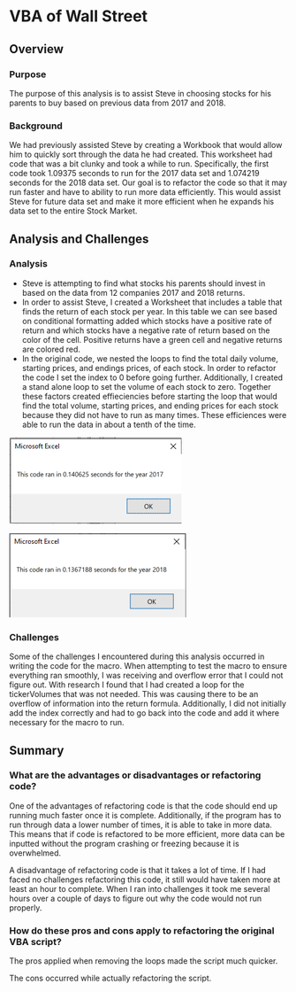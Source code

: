# VBA of Wall Street
## Overview
### Purpose
The purpose of this analysis is to assist Steve in choosing stocks for his parents to buy based on previous data from 2017 and 2018.

### Background
We had previously assisted Steve by creating a Workbook that would allow him to quickly sort through the data he had created. This worksheet had code that was a bit clunky and took a while to run. Specifically, the first code took 1.09375 seconds to run for the 2017 data set and 1.074219 seconds for the 2018 data set. Our goal is to refactor the code so that it may run faster and have to ability to run more data efficiently. This would assist Steve for future data set and make it more efficient when he expands his data set to the entire Stock Market.

## Analysis and Challenges
### Analysis
- Steve is attempting to find what stocks his parents should invest in based on the data from 12 companies 2017 and 2018 returns.
- In order to assist Steve, I created a Worksheet that includes a table that finds the return of each stock per year. In this table we can see based on conditional formatting added which stocks have a positive rate of return and which stocks have a negative rate of return based on the color of the cell. Positive returns have a green cell and negative returns are colored red. 
- In the original code, we nested the loops to find the total daily volume, starting prices, and endings prices, of each stock. In order to refactor the code I set the index to 0 before going further. Additionally, I created a stand alone loop to set the volume of each stock to zero. Together these factors created effieciencies before starting the loop that would find the total volume, starting prices, and ending prices for each stock because they did not have to run as many times. These efficiences were able to run the data in about a tenth of the time.

![2017 VBA Data](https://github.com/AnnieShaffer/stock-analysis/blob/master/Resources/VBA_Challenge_2017.png)

![2018 VBA Data](https://github.com/AnnieShaffer/stock-analysis/blob/master/Resources/VBA_Challenge_2018.png)

### Challenges
Some of the challenges I encountered during this analysis occurred in writing the code for the macro. When attempting to test the macro to ensure everything ran smoothly, I was receiving and overflow error that I could not figure out. With research I found that I had created a loop for the tickerVolumes that was not needed. This was causing there to be an overflow of information into the return formula. Additionally, I did not initially add the index correctly and had to go back into the code and add it where necessary for the macro to run.

## Summary
### What are the advantages or disadvantages or refactoring code?
One of the advantages of refactoring code is that the code should end up running much faster once it is complete. Additionally, if the program has to run through data a lower number of times, it is able to take in more data. This means that if code is refactored to be more efficient, more data can be inputted without the program crashing or freezing because it is overwhelmed.

A disadvantage of refactoring code is that it takes a lot of time. If I had faced no challenges refactoring this code, it still would have taken more at least an hour to complete. When I ran into challenges it took me several hours over a couple of days to figure out why the code would not run properly. 

### How do these pros and cons apply to refactoring the original VBA script?
The pros applied when removing the loops made the script much quicker.

The cons occurred while actually refactoring the script.
